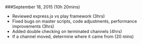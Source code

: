 ###September 18, 2015 (10h 20mins)

* Reviewed express.js vs play framework (3hrs)
* Fixed bugs on master scripts, code adjustments, performance improvements (3hrs)
* Added double checking on terminated channels (4hrs)
* If a channel moved, determine where it came from (20 mins)